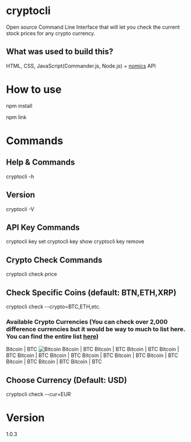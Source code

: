 # cryptocli

Open source Command Line Interface that will let you check the current stock prices for any crypto currency.

## What was used to build this?

HTML, CSS, JavaScript(Commander.js, Node.js) + [nomics](https://nomics.com/) API

# How to use

npm install

npm link

# Commands

## Help & Commands

cryptocli -h

## Version

cryptocli -V

## API Key Commands

cryptocli key set
cryptocli key show
cryptocli key remove

## Crypto Check Commands

cryptocli check price

## Check Specific Coins (default: BTN,ETH,XRP)

cryptocli check --crypto=BTC,ETH,etc.

### Available Crypto Currencies (You can check over 2,000 difference currencies but it would be way to much to list here. You can find the entire list [here]())

Bitcoin | BTC ![Bitcoin](https://s3.us-east-2.amazonaws.com/nomics-api/static/images/currencies/btc.svg)
Bitcoin | BTC
Bitcoin | BTC
Bitcoin | BTC
Bitcoin | BTC
Bitcoin | BTC
Bitcoin | BTC
Bitcoin | BTC
Bitcoin | BTC
Bitcoin | BTC
Bitcoin | BTC
Bitcoin | BTC
Bitcoin | BTC

## Choose Currency (Default: USD)

cryptocli check --cur=EUR

# Version

1.0.3
